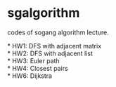 # sgalgorithm
codes of sogang algorithm lecture.

\* HW1: DFS with adjacent matrix  
\* HW2: DFS with adjacent list  
\* HW3: Euler path  
\* HW4: Closest pairs  
\* HW6: Dijkstra  
